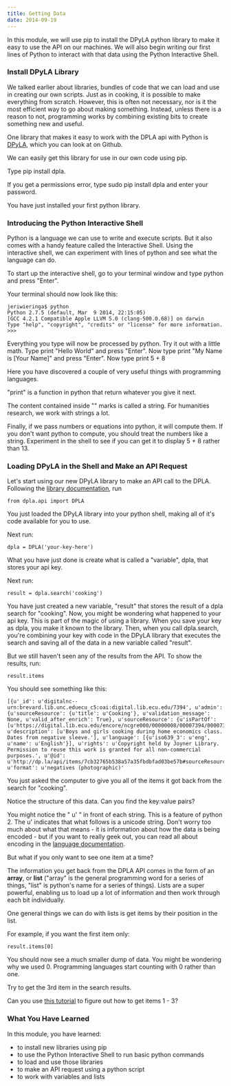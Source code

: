 ```yaml
---
title: Getting Data
date: 2014-09-19
---
```


In this module, we will use pip to install the DPyLA python library to make it easy to use the API on our machines. We will also begin writing our first lines of Python to interact with that data using the Python Interactive Shell.

### Install DPyLA Library

We talked earlier about libraries, bundles of code that we can load and use in creating our own scripts. Just as in cooking, it is possible to make everything from scratch. However, this is often not necessary, nor is it the most efficient way to go about making something. Instead, unless there is a reason to not, programming works by combining existing bits to create something new and useful.

One library that makes it easy to work with the DPLA api with Python is [DPyLA](https://github.com/bibliotechy/DPyLA), which you can look at on Github.

We can easily get this library for use in our own code using pip.

Type <span class="command">pip install dpla</span>. 

If you get a permissions error, type <span class="command">sudo pip install dpla</span> and enter your password.

You have just installed your first python library.

### Introducing the Python Interactive Shell

Python is a language we can use to write and execute scripts. But it also comes with a handy feature called the Interactive Shell. Using the interactive shell, we can experiment with lines of python and see what the language can do. 

To start up the interactive shell, go to your terminal window and type <span class="command">python</span> and press "Enter".

Your terminal should now look like this:

	jeriwieringa$ python
	Python 2.7.5 (default, Mar  9 2014, 22:15:05)
	[GCC 4.2.1 Compatible Apple LLVM 5.0 (clang-500.0.68)] on darwin
	Type "help", "copyright", "credits" or "license" for more information.
	>>>

Everything you type will now be processed by python. Try it out with a little math. Type <span class="command">print "Hello World"</span> and press "Enter". Now type <span class="command">print "My Name is [Your Name]"</span> and press "Enter". Now type <span class="command">print 5 + 8</span>

Here you have discovered a couple of very useful things with programming languages. 

"print" is a function in python that return whatever you give it next. 

The content contained inside "" marks is called a string. For humanities research, we work with strings a lot.

Finally, if we pass numbers or equations into python, it will compute them. If you don't want python to compute, you should treat the numbers like a string. Experiment in the shell to see if you can get it to display <span class="command">5 + 8</span> rather than <span class="command">13</span>.

### Loading DPyLA in the Shell and Make an API Request

Let's start using our new DPyLA library to make an API call to the DPLA. Following the [library documentation](https://github.com/bibliotechy/DPyLA), run 

	from dpla.api import DPLA 

You just loaded the DPyLA library into your python shell, making all of it's code available for you to use.

Next run:
	
	dpla = DPLA('your-key-here')

What you have just done is create what is called a "variable", dpla, that stores your api key.

Next run:

	result = dpla.search('cooking')

You have just created a new variable, "result" that stores the result of a dpla search for "cooking". Now, you might be wondering what happened to your api key. This is part of the magic of using a library. When you save your key as dpla, you make it known to the library. Then, when you call dpla.search, you're combining your key with code in the DPyLA library that executes the search and saving all of the data in a new variable called "result". 

But we still haven't seen any of the results from the API. To show the results, run:

	result.items

You should see something like this:

	[{u'_id': u'digitalnc--urn:brevard.lib.unc.eduecu_c5:oai:digital.lib.ecu.edu/7394', u'admin': {u'sourceResource': {u'title': u'Cooking'}, u'validation_message': None, u'valid_after_enrich': True}, u'sourceResource': {u'isPartOf': [u'https://digital.lib.ecu.edu/encore/ncgre000/00000008/00007394/00007394_tn_0001.gif'], u'description': [u'Boys and girls cooking during home economics class. Dates from negative sleeve.'], u'language': [{u'iso639_3': u'eng', u'name': u'English'}], u'rights': u'Copyright held by Joyner Library. Permission to reuse this work is granted for all non-commercial purposes.', u'@id': u'http://dp.la/api/items/7cb32765b538a57a35fbdbfad03be57b#sourceResource', u'format': u'negatives (photographic)'

You just asked the computer to give you all of the items it got back from the search for "cooking". 

Notice the structure of this data. Can you find the key:value pairs? 

You might notice the " u' " in front of each string. This is a feature of python 2. The u' indicates that what follows is a unicode string. Don't worry too much about what that means - it is information about how the data is being encoded - but if you want to really geek out, you can read all about encoding in the [language documentation](https://docs.python.org/2/tutorial/introduction.html#unicode-strings).

But what if you only want to see one item at a time?

The information you get back from the DPLA API comes in the form of an **array**, or **list** ("array" is the general programming word for a series of things, "list" is python's name for a series of things). Lists are a super powerful, enabling us to load up a lot of information and then work through each bit individually.

One general things we can do with lists is get items by their position in the list. 

For example, if you want the first item only:

	result.items[0]

You should now see a much smaller dump of data. You might be wondering why we used 0. Programming languages start counting with 0 rather than one.

Try to get the 3rd item in the search results. 

Can you use [this tutorial](http://effbot.org/zone/python-list.htm) to figure out how to get items 1 - 3?	


### What You Have Learned

In this module, you have learned:

- to install new libraries using pip
- to use the Python Interactive Shell to run basic python commands
- to load and use those libraries
- to make an API request using a python script
- to work with variables and lists